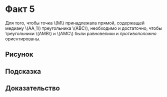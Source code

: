 # Факт 5

Для того, чтобы точка \\(M\\) принадлежала прямой, содержащей медиану 
\\(AA\_1\\) треугольника \\(ABC\\), необходимо и достаточно, чтобы 
треугольники \\(AMB\\) и \\(AMC\\) были равновелики и *противоположно* 
ориентированы.


## Рисунок

## Подсказка

## Доказательство
